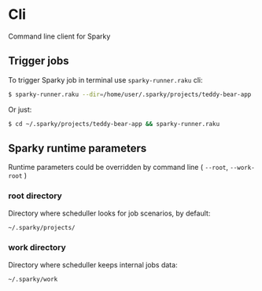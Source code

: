 # Cli

Command line client for Sparky

## Trigger jobs

To trigger Sparky job in terminal use `sparky-runner.raku` cli:

```bash
$ sparky-runner.raku --dir=/home/user/.sparky/projects/teddy-bear-app
```

Or just:

```bash
$ cd ~/.sparky/projects/teddy-bear-app && sparky-runner.raku
```

## Sparky runtime parameters

Runtime parameters could be overridden by command line ( `--root`, `--work-root` )

### root directory

Directory where scheduller looks for job scenarios, by default:

```bash
~/.sparky/projects/
```

###  work directory

Directory where scheduller keeps internal jobs data:

```bash
~/.sparky/work
```
